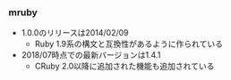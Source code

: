 ### mruby

* 1.0.0のリリースは2014/02/09
  * Ruby 1.9系の構文と互換性があるように作られている
* 2018/07時点での最新バージョンは1.4.1
  * CRuby 2.0以降に追加された機能も追加されている
